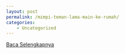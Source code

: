 ```yaml
---
layout: post
permalink: /mimpi-teman-lama-main-ke-rumah/
categories:
    - Uncategorized
---
```


[Baca Selengkapnya](/04)